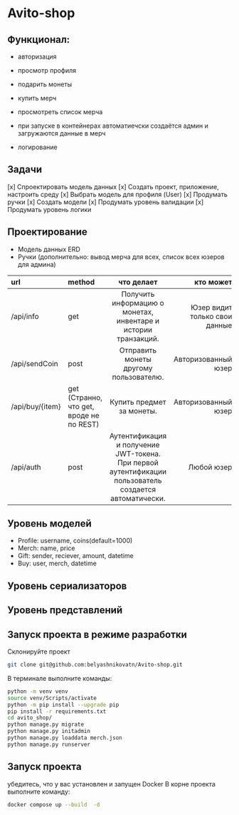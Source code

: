 # Avito-shop

## Функционал:
- авторизация
- просмотр профиля
- подарить монеты
- купить мерч
- просмотреть список мерча

- при запуске в контейнерах автоматиечски создаётся админ и загружаются данные в мерч 
- логирование 

## Задачи
[x] Спроектировать модель данных 
[x] Создать проект, приложение, настроить среду
[x] Выбрать модель для профиля (User)
[x] Продумать ручки
[x] Создать модели
[x] Продумать уровень валидации
[x] Продумать уровень логики

## Проектирование
- Модель данных ERD
- Ручки (дополнительно: вывод мерча для всех, список всех юзеров для админа)

| url       | method       | что делает      | кто может      |
|:----------|:----------|:---------:|----------:|
| /api/info   | get   | Получить информацию о монетах, инвентаре и истории транзакций.   | Юзер видит только свои данные   |
| /api/sendCoin | post  | Отправить монеты другому пользователю.  | Авторизованный юзер  |
| /api/buy/{item}  | get (Странно, что get, вроде не по REST) | Купить предмет за монеты.  |Авторизованный юзер  |
| /api/auth  | post | Аутентификация и получение JWT-токена. При первой аутентификации пользователь создается автоматически.  |Любой юзер |


## Уровень моделей
- Profile: username, coins(default=1000)
- Merch: name, price
- Gift: sender, reciever, amount, datetime
- Buy: user, merch, datetime 

## Уровень сериализаторов

## Уровень представлений


## Запуск проекта в режиме разработки 
Склонируйте проект
```bash
git clone git@github.com:belyashnikovatn/Avito-shop.git
```
В терминале выполните команды:
```bash
python -m venv venv
source venv/Scripts/activate
python -m pip install --upgrade pip
pip install -r requirements.txt
cd avito_shop/
python manage.py migrate
python manage.py initadmin
python manage.py loaddata merch.json
python manage.py runserver
```

## Запуск проекта 
убедитесь, что у вас установлен и запущен Docker
В корне проекта выполните команду:
```bash
docker compose up --build  -d
```